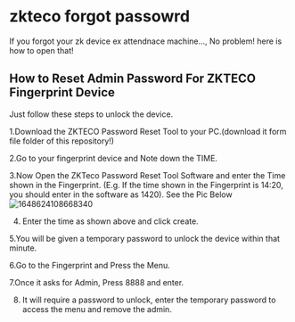 # zkteco forgot passowrd
If you forgot your zk device ex attendnace machine..., No problem! here is how to open that!

## How to Reset Admin Password For ZKTECO Fingerprint Device
Just follow these steps to unlock the device.

1.Download the ZKTECO Password Reset Tool to your PC.(download it form file folder of this repository!)


2.Go to your fingerprint device and Note down the TIME. 

3.Now Open the ZKTeco Password Reset Tool Software and enter the Time shown in the Fingerprint. (E.g. If the time shown in the Fingerprint is 14:20, you should enter in the software as 1420). See the Pic Below
![1648624108668340](https://github.com/user-attachments/assets/a4c3ae6b-fbdd-4a2e-8c35-fe0468448a52)

4. Enter the time as shown above and click create. 

5.You will be given a temporary password to unlock the device within that minute.

6.Go to the  Fingerprint and Press the Menu.

7.Once it asks for Admin, Press 8888 and enter.

8. It will require a password to unlock, enter the temporary password to access the menu and remove the admin.
